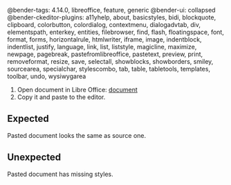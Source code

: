 @bender-tags: 4.14.0, libreoffice, feature, generic
@bender-ui: collapsed
@bender-ckeditor-plugins: a11yhelp, about, basicstyles, bidi, blockquote, clipboard, colorbutton, colordialog, contextmenu, dialogadvtab, div, elementspath, enterkey, entities, filebrowser, find, flash, floatingspace, font, format, forms, horizontalrule, htmlwriter, iframe, image, indentblock, indentlist, justify, language, link, list, liststyle, magicline, maximize, newpage, pagebreak, pastefromlibreoffice, pastetext, preview, print, removeformat, resize, save, selectall, showblocks, showborders, smiley, sourcearea, specialchar, stylescombo, tab, table, tabletools, templates, toolbar, undo, wysiwygarea

1. Open document in Libre Office: [document](../generated/_fixtures/Images/Multi_feature_document/multifeaturedocument.odt)
2. Copy it and paste to the editor.

## Expected
Pasted document looks the same as source one.

## Unexpected
Pasted document has missing styles.
